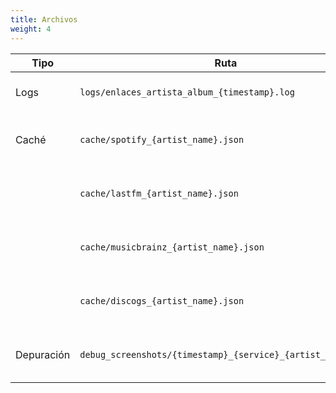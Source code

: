 ```yaml
---
title: Archivos
weight: 4
---
```


|Tipo|Ruta|Descripción|
|---|---|---|
|Logs|`logs/enlaces_artista_album_{timestamp}.log`|Registros de ejecución del script|
|Caché|`cache/spotify_{artist_name}.json`|Respuestas cacheadas de la API de Spotify|
||`cache/lastfm_{artist_name}.json`|Respuestas cacheadas de la API de Last.fm|
||`cache/musicbrainz_{artist_name}.json`|Respuestas cacheadas de la API de MusicBrainz|
||`cache/discogs_{artist_name}.json`|Respuestas cacheadas de la API de Discogs|
|Depuración|`debug_screenshots/{timestamp}_{service}_{artist_name}.png`|Capturas de pantalla en modo debug|